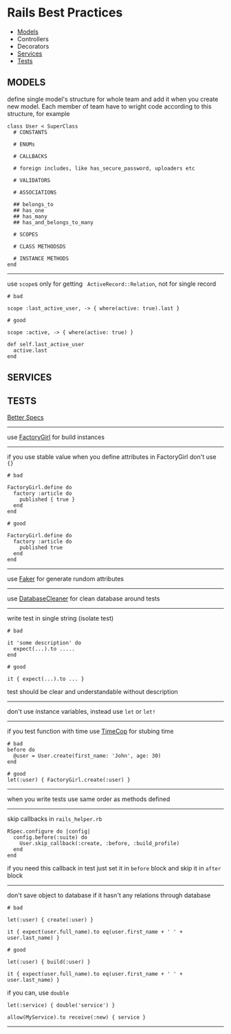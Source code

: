 # Rails Best Practices

* [Models](#models)
* Controllers
* Decorators
* [Services](#services)
* [Tests](#tests)

## MODELS

define single model's structure for whole team and add it when you create new model. Each member of team have to wright code according to this structure, for example

```
class User < SuperClass
  # CONSTANTS

  # ENUMs

  # CALLBACKS

  # foreign includes, like has_secure_password, uploaders etc

  # VALIDATORS

  # ASSOCIATIONS

  ## belongs_to
  ## has_one
  ## has_many
  ## has_and_belongs_to_many

  # SCOPES

  # CLASS METHODSDS

  # INSTANCE METHODS
end
```

***

use `scope`s only for getting ` ActiveRecord::Relation`, not for single record

```
# bad

scope :last_active_user, -> { where(active: true).last }
```

```
# good

scope :active, -> { where(active: true) }

def self.last_active_user
  active.last
end
```

## SERVICES

## TESTS

[Better Specs](http://betterspecs.org/)

***

use [FactoryGirl](https://github.com/thoughtbot/factory_girl) for build instances

***

if you use stable value when you define attributes in FactoryGirl don't use `{}`

```
# bad

FactoryGirl.define do
  factory :article do
    published { true }
  end
end
```

```
# good

FactoryGirl.define do
  factory :article do
    published true
  end
end
```

***

use [Faker](https://github.com/stympy/faker) for generate rundom attributes

***

use [DatabaseCleaner](https://github.com/DatabaseCleaner/database_cleaner) for clean database around tests

***

write test in single string (isolate test)

```
# bad

it 'some description' do
  expect(...).to .....
end
```

```
# good

it { expect(...).to ... }
```

test should be clear and understandable without description

***

don't use instance variables, instead use `let` or `let!`

***

if you test function with time use [TimeCop](https://github.com/travisjeffery/timecop) for stubing time


```
# bad
before do
  @user = User.create(first_name: 'John', age: 30)
end

```

```
# good
let(:user) { FactoryGirl.create(:user) }
```

***

when you write tests use same order as methods defined

***

skip callbacks in `rails_helper.rb`

```
RSpec.configure do |config|
  config.before(:suite) do
    User.skip_callback(:create, :before, :build_profile)
  end
end
```

if you need this callback in test just set it in `before` block and skip it in `after` block

***

don't save object to database if it hasn't any relations through database

```
# bad

let(:user) { create(:user) }

it { expect(user.full_name).to eq(user.first_name + ' ' + user.last_name) }
```

```
# good

let(:user) { build(:user) }

it { expect(user.full_name).to eq(user.first_name + ' ' + user.last_name) }
```

if you can, use `double`

```
let(:service) { double('service') }

allow(MyService).to receive(:new) { service }
```

***
